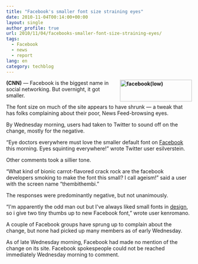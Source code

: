 ```yaml
---
title: "Facebook's smaller font size straining eyes"
date: 2010-11-04T00:14:00+00:00
layout: single
author_profile: true
url: 2010/11/04/facebooks-smaller-font-size-straining-eyes/
tags:
  - Facebook
  - news
  - report
lang: en
category: techblog
---
```

**[<img title="facebook(low)" border="0" alt="facebook(low)" align="right" src="http://lh5.ggpht.com/_vaUVXcmC3OI/TNHz3S-KTUI/AAAAAAAADBw/49Wsn0z00tQ/facebook%28low%29_thumb.jpg?imgmax=800" width="195" height="59" />](http://lh6.ggpht.com/_vaUVXcmC3OI/TNHzzV3LAdI/AAAAAAAADBs/RFvggSomiUA/s1600-h/facebook%28low%29%5B2%5D.jpg)(CNN)** &#8212; Facebook is the biggest name in social networking. But overnight, it got smaller.

The font size on much of the site appears to have shrunk &#8212; a tweak that has folks complaining about their poor, News Feed-browsing eyes.

By Wednesday morning, users had taken to Twitter to sound off on the change, mostly for the negative.

“Eye doctors everywhere must love the smaller default font on [Facebook](http://topics.edition.cnn.com/topics/facebook_inc) this morning. Eyes squinting everywhere!” wrote Twitter user esilverstein.

Other comments took a sillier tone.

“What kind of bionic carrot-flavored crack rock are the facebook developers smoking to make the font this small? I call ageism!” said a user with the screen name “thembithembi.”

The responses were predominantly negative, but not unanimously.

“I'm apparently the odd man out but I've always liked small fonts in [design](http://topics.edition.cnn.com/topics/design), so i give two tiny thumbs up to new Facebook font,” wrote user kenromano.

A couple of Facebook groups have sprung up to complain about the change, but none had picked up many members as of early Wednesday.

As of late Wednesday morning, Facebook had made no mention of the change on its site. Facebook spokespeople could not be reached immediately Wednesday morning to comment.